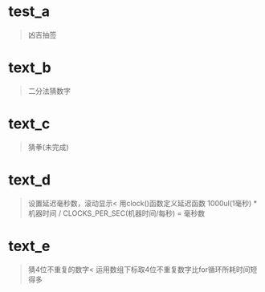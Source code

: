 # test_a
>凶吉抽签

# text_b
>二分法猜数字

# text_c
>猜拳(未完成)

# text_d
>设置延迟毫秒数，滚动显示<
用clock()函数定义延迟函数
1000ul(1毫秒) * 机器时间 / CLOCKS_PER_SEC(机器时间/每秒) = 毫秒数

# text_e
>猜4位不重复的数字<
运用数组下标取4位不重复数字比for循环所耗时间短得多

